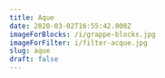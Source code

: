 ```yaml
---
title: Aque
date: 2020-03-02T16:55:42.000Z
imageForBlocks: /i/grappe-blocks.jpg
imageForFilter: i/filter-acque.jpg
slug: aque
draft: false
---
```


